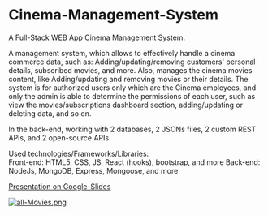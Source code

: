 # Cinema-Management-System

A Full-Stack WEB App Cinema Management System.

A management system, which allows to effectively handle a cinema commerce data, such as:
Adding/updating/removing customers' personal details, subscribed movies, and more.
Also, manages the cinema movies content, like Adding/updating and removing movies or their details.
The system is for authorized users only which are the Cinema employees, and only the admin is able to
determine the permissions of each user, such as view the movies/subscriptions dashboard section,
adding/updating or deleting data, and so on.

In the back-end, working with 2 databases, 2 JSONs files, 2 custom REST APIs, and 2 open-source APIs.

Used technologies/Frameworks/Libraries:  
Front-end: HTML5, CSS, JS, React (hooks), bootstrap, and more
Back-end: NodeJs, MongoDB, Express, Mongoose, and more

[Presentation on Google-Slides](https://drive.google.com/file/d/10fCF1oboT1RstG1yyBy-A_DwEPHRetyr/view?usp=sharing)


[![all-Movies.png](https://i.postimg.cc/8zhLYnRb/all-Movies.png)](https://postimg.cc/qNvthwZt)
